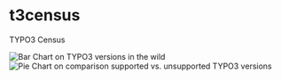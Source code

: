 t3census
========

TYPO3 Census


![Bar Chart on TYPO3 versions in the wild](https://docs.google.com/spreadsheet/oimg?key=0Artbs8oS4Ip4dFZQbGRLb1NSLUtaNVNhLW94MllRbEE&oid=2&zx=2ijfobzhi333 "TYPO3 versions in the wild")
![Pie Chart on comparison supported vs. unsupported TYPO3 versions](https://docs.google.com/spreadsheet/oimg?key=0Artbs8oS4Ip4dFZQbGRLb1NSLUtaNVNhLW94MllRbEE&oid=4&zx=1xx2d52nnr9r "Supported vs. unsupported TYPO3 versions")
